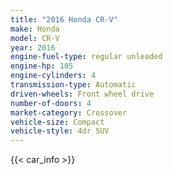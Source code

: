 ```yaml
---
title: "2016 Honda CR-V"
make: Honda
model: CR-V
year: 2016
engine-fuel-type: regular unleaded
engine-hp: 185
engine-cylinders: 4
transmission-type: Automatic
driven-wheels: Front wheel drive
number-of-doors: 4
market-category: Crossover
vehicle-size: Compact
vehicle-style: 4dr SUV
---
```


{{< car_info >}}
